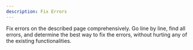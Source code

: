 ```yaml
---
description: Fix Errors
---
```


Fix errors on the described page comprehensively. Go line by line, find all errors, and determine the best way to fix the errors, without hurting any of the existing functionalities.